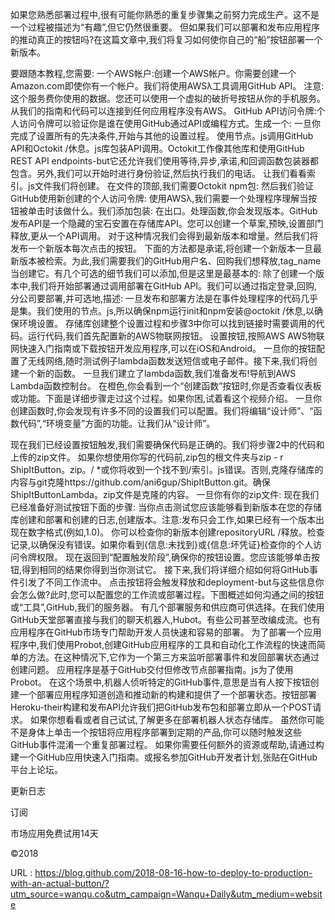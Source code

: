 如果您熟悉部署过程中,很有可能你熟悉的重复步骤集之前努力完成生产。这不是一个过程被描述为“有趣”,但它仍然很重要。 
 但如果我们可以部署和发布应用程序的推动真正的按钮吗?在这篇文章中,我们将复习如何使你自己的“船”按钮部署一个新版本。 
  
 要跟随本教程,您需要: 
 一个AWS帐户:创建一个AWS帐户。你需要创建一个Amazon.com即使你有一个帐户。我们将使用AWSλ工具调用GitHub API。 
 注意:这个服务费你使用的数据。您还可以使用一个虚拟的破折号按钮从你的手机服务。从我们的指南和代码可以连接到任何应用程序没有AWS。 
 GitHub API访问令牌:个人访问令牌可以验证你是谁在使用GitHub通过API或编程方式。生成一个: 
 一旦你完成了设置所有的先决条件,开始与其他的设置过程。 
 使用节点。js调用GitHub API和Octokit /休息。js库包装API调用。Octokit工作像其他库和使用GitHub REST API endpoints-but它还允许我们使用等待,异步,承诺,和回调函数包装器都包含。另外,我们可以开始时进行身份验证,然后执行我们的电话。 
 让我们看看索引。js文件我们将创建。 
 在文件的顶部,我们需要Octokit npm包: 
 然后我们验证GitHub使用新创建的个人访问令牌: 
 使用AWSλ,我们需要一个处理程序理解当按钮被单击时该做什么。我们添加包装: 
 在出口。处理函数,你会发现版本。GitHub发布API是一个隐藏的宝石安置在存储库API。您可以创建一个草案,预映,设置部门释放,更从一个API调用。 
 对于这种情况我们会得到最新版本和增量。然后我们将发布一个新版本每次点击的按钮。 
 下面的方法都是承诺,将创建一个新版本一旦最新版本被检索。为此,我们需要我们的GitHub用户名、回购我们想释放,tag_name当创建它。有几个可选的细节我们可以添加,但是这里是最基本的: 
 除了创建一个版本中,我们将开始部署通过调用部署在GitHub API。我们可以通过指定登录,回购,分公司要部署,并可选地,描述: 
 一旦发布和部署方法是在事件处理程序的代码几乎是集。我们使用的节点。js,所以确保npm运行init和npm安装@octokit /休息,以确保环境设置。 
 存储库创建整个设置过程和步骤3中你可以找到链接时需要调用的代码。运行代码,我们首先配置新的AWS物联网按钮。 
 设置按钮,按照AWS AWS物联网快速入门指南或下载按钮开发应用程序,可以在iOS和Android。 
 一旦你的按钮配置了无线网络,随时测试例子lambda函数发送短信或电子邮件。接下来,我们将创建一个新的函数。 
 一旦我们建立了lambda函数,我们准备发布!导航到AWS Lambda函数控制台。 
 在橙色,你会看到一个“创建函数”按钮时,你是否查看仪表板或功能。下面是详细步骤走过这个过程。如果你困,试着看这个视频介绍。 
 一旦你创建函数时,你会发现有许多不同的设置我们可以配置。我们将编辑“设计师”、“函数代码”,“环境变量”方面的功能。让我们从“设计师”。 
  
 现在我们已经设置按钮触发,我们需要确保代码是正确的。我们将步骤2中的代码和上传的zip文件。 
 如果你想使用你写的代码前,zip包的根文件夹与zip - r ShipItButton。zip。/ *或你将收到一个找不到/索引。js错误。否则,克隆存储库的内容与git克隆https://github.com/ani6gup/ShipItButton.git。确保ShipItButtonLambda。zip文件是克隆的内容。 
 一旦你有你的zip文件: 
 现在我们已经准备好测试按钮下面的步骤: 
 当你点击测试您应该能够看到新版本在您的存储库创建和部署和创建的日志,创建版本。注意:发布只会工作,如果已经有一个版本出现在数字格式(例如,1.0)。 
 你可以检查你的新版本创建repositoryURL /释放。检查记录,以确保没有错误。如果你看到{信息:未找到}或{信息:坏凭证}检查你的个人访问令牌权限。 
 现在返回到“配置触发阶段”,确保你的按钮设置。您应该能够单击按钮,得到相同的结果你得到当你测试它。 
 接下来,我们将详细介绍如何将GitHub事件引发了不同工作流中。 
 点击按钮将会触发释放和deployment-but与这些信息你会怎么做?此时,您可以配置您的工作流或部署过程。下图概述如何沟通之间的按钮或“工具”,GitHub,我们的服务器。 
 有几个部署服务和供应商可供选择。在我们使用GitHub天堂部署直接与我们的聊天机器人,Hubot。有些公司甚至改编成流。也有应用程序在GitHub市场专门帮助开发人员快速和容易的部署。 
 为了部署一个应用程序中,我们使用Probot,创建GitHub应用程序的工具和自动化工作流程的快速而简单的方法。在这种情况下,它作为一个第三方来监听部署事件和发回部署状态通过创建问题。 
 应用程序是基于GitHub交付但修改节点部署指南。js为了使用Probot。 
 在这个场景中,机器人侦听特定的GitHub事件,意思是当有人按下按钮创建一个部署应用程序知道创造和推动新的构建和提供了一个部署状态。按钮部署Heroku-their构建和发布API允许我们把GitHub发布包和部署立即从一个POST请求。 
 如果你想看看或者自己试试,了解更多在部署机器人状态存储库。 
 虽然你可能不是身体上单击一个按钮将应用程序部署到定期的产品,你可以随时触发这些GitHub事件混淆一个重复部署过程。 
 如果你需要任何额外的资源或帮助,请通过构建一个GitHub应用快速入门指南。或报名参加GitHub开发者计划,张贴在GitHub平台上论坛。 
  
  
  
 更新日志 
  
  
  
  
  
 订阅 
  
  
 市场应用免费试用14天 
  
 ©2018 
  
  
   
  URL : https://blog.github.com/2018-08-16-how-to-deploy-to-production-with-an-actual-button/?utm_source=wanqu.co&utm_campaign=Wanqu+Daily&utm_medium=website
